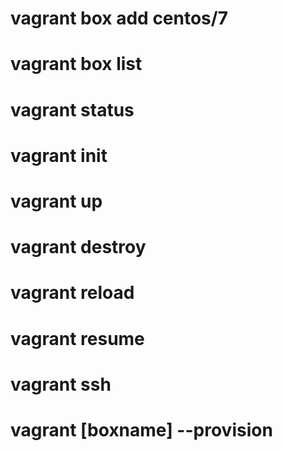 # vagrant box add centos/7
# vagrant box list
# vagrant status
# vagrant init
# vagrant up
# vagrant destroy
# vagrant reload
# vagrant resume
# vagrant ssh
# vagrant [boxname] --provision